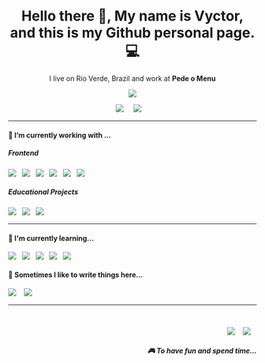 <h1 align='center'> Hello there 👋,  My name is Vyctor, and this is my Github personal page.  💻 </h1>

<p align='center'>
  I live on Rio Verde, Brazil and work at <b>Pede o Menu</b> 
</p>

<p align='center'>
  <a href="#"><img src="https://visitor-badge.glitch.me/badge?page_id=Vyctor.Vyctor"></a>
</p>


<p align='center'>
  <a href="https://www.linkedin.com/in/vyctorguimaraes/"><img src="https://img.shields.io/badge/linkedin-%230077B5.svg?&style=for-the-badge&logo=linkedin&logoColor=white" /></a>&nbsp;&nbsp;&nbsp;&nbsp;
  <a href="mailto:dev.vyctor@gmail.com?subject=Olá%20Vyctr"><img src="https://img.shields.io/badge/gmail-%23D14836.svg?&style=for-the-badge&logo=gmail&logoColor=white" /></a>&nbsp;&nbsp;&nbsp;&nbsp;

</p>


<hr>

<h4> 🔭 I’m currently working with ...</h4>


<h5> Frontend</h5>
<p >
  <img src="https://img.shields.io/badge/html5%20-%23e34f26.svg?&style=for-the-badge&logo=html5&logoColor=white" />&nbsp;&nbsp;
  <img src="https://img.shields.io/badge/css3%20-%231572B6.svg?&style=for-the-badge&logo=css3&logoColor=white" />&nbsp;&nbsp;
  <img src="https://img.shields.io/badge/javascript%20-%23F7DF1E.svg?&style=for-the-badge&logo=javascript&logoColor=white" />&nbsp;&nbsp;
  <img src="https://img.shields.io/badge/typescript%20-%23F7DF1E.svg?&style=for-the-badge&logo=typescript&logoColor=white" />&nbsp;&nbsp;
  <img src="https://img.shields.io/badge/angular%20-%23F7DF1E.svg?&style=for-the-badge&logo=angular&logoColor=white" />&nbsp;&nbsp;
  <img src="https://img.shields.io/badge/nodejs%20-%23F7DF1E.svg?&style=for-the-badge&logo=nodejs&logoColor=white" />&nbsp;&nbsp;
</p>


<h5>Educational Projects</h5>
<p >
  <img src="https://img.shields.io/badge/scratch%20-%234d97ff.svg?&style=for-the-badge&logo=scratch&logoColor=white" />&nbsp;&nbsp;&nbsp;<img src="https://img.shields.io/badge/inkscape%20-%23000000.svg?&style=for-the-badge&logo=inkscape&logoColor=white" />&nbsp;&nbsp;&nbsp;<img src="https://img.shields.io/badge/arduino%20-%2300979d.svg?&style=for-the-badge&logo=arduino&logoColor=white" />&nbsp;&nbsp;&nbsp;
</p>

<hr>

<h4>🌱 I'm currently learning...</h4>
<p >
  <img src="https://img.shields.io/badge/react%20-%2361DAFB.svg?&style=for-the-badge&logo=react&logoColor=white" />&nbsp;&nbsp;&nbsp;<img src="https://img.shields.io/badge/node.js%20-%23339933.svg?&style=for-the-badge&logo=node.js&logoColor=white" />&nbsp;&nbsp;&nbsp;<img src="https://img.shields.io/badge/sass%20-%23cc6699.svg?&style=for-the-badge&logo=sass&logoColor=white" />&nbsp;&nbsp;&nbsp;<img src="https://img.shields.io/badge/styledcomponents%20-%23db7093.svg?&style=for-the-badge&logo=styled-components&logoColor=white" />&nbsp;&nbsp;&nbsp;<img src="https://img.shields.io/badge/jest%20-%23c21325.svg?&style=for-the-badge&logo=jest&logoColor=white" />&nbsp;&nbsp;&nbsp;
</p>


<p align='right'>
<h4>💬 Sometimes I like to write things here...</h4>
  <a href="https://dev.to/stefanyvasc"><img src="https://img.shields.io/badge/DEV.TO-%230A0A0A.svg?&style=for-the-badge&logo=dev-dot-to&logoColor=white" /></a>&nbsp;&nbsp;&nbsp;
  <a href="https://medium.com/@stefany.vasc.sa"><img src="https://img.shields.io/badge/medium-%2312100E.svg?&style=for-the-badge&logo=medium&logoColor=white" /></a>&nbsp;&nbsp;&nbsp;
</p>


<hr>

<br>
<p align="right">
  <a href="https://open.spotify.com/playlist/2w8GYqYdH6ve3g0nGcJcgE?si=7bCl8yynR2Saz4VPR6mDXQ"><img src="https://img.shields.io/badge/spotify-%231ED760.svg?&style=for-the-badge&logo=spotify&logoColor=white" /></a>&nbsp;&nbsp;&nbsp;
  <a href="steamcommunity.com/id/SteVasc/"><img src="https://img.shields.io/badge/Steam-%23000000.svg?&style=for-the-badge&logo=steam&logoColor=white" /></a>&nbsp;&nbsp;&nbsp;
  <h5 align="right">🎮 To have fun and spend time...</h5>
</p>



